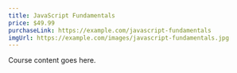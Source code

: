 ```yaml
---
title: JavaScript Fundamentals
price: $49.99
purchaseLink: https://example.com/javascript-fundamentals
imgUrl: https://example.com/images/javascript-fundamentals.jpg
---
```


Course content goes here.
